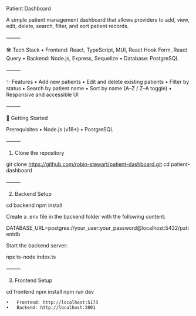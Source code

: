 Patient Dashboard

A simple patient management dashboard that allows providers to add, view, edit, delete, search, filter, and sort patient records.

⸻

🛠 Tech Stack
• Frontend: React, TypeScript, MUI, React Hook Form, React Query
• Backend: Node.js, Express, Sequelize
• Database: PostgreSQL

⸻

✨ Features
• Add new patients
• Edit and delete existing patients
• Filter by status
• Search by patient name
• Sort by name (A–Z / Z–A toggle)
• Responsive and accessible UI

⸻

🚀 Getting Started

Prerequisites
• Node.js (v18+)
• PostgreSQL

⸻

1. Clone the repository

git clone https://github.com/robin-stewart/patient-dashboard.git
cd patient-dashboard

⸻

2. Backend Setup

cd backend
npm install

Create a .env file in the backend folder with the following content:

DATABASE_URL=postgres://your_user:your_password@localhost:5432/patientdb

Start the backend server:

npx ts-node index.ts

⸻

3. Frontend Setup

cd frontend
npm install
npm run dev

    •	Frontend: http://localhost:5173
    •	Backend: http://localhost:3001
